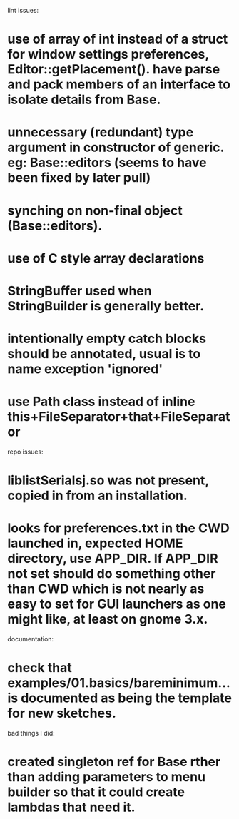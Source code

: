 lint issues:

# use of array of int instead of a struct for window settings preferences, Editor::getPlacement(). have parse and pack members of an interface to isolate details from Base.
# unnecessary (redundant) type argument in constructor of generic. eg: Base::editors (seems to have been fixed by later pull)
# synching on non-final object (Base::editors).
# use of C style array declarations
# StringBuffer used when StringBuilder is generally better.
# intentionally empty catch blocks should be annotated, usual is to name exception 'ignored'
# use Path class instead of inline this+FileSeparator+that+FileSeparator


repo issues:

# liblistSerialsj.so was not present, copied in from an installation.
# looks for preferences.txt in the CWD launched in, expected HOME directory, use APP_DIR. If APP_DIR not set should do something other than CWD which is not nearly as easy to set for GUI launchers as one might like, at least on gnome 3.x.

documentation:
# check that examples/01.basics/bareminimum... is documented as being the template for new sketches.

bad things I did:
# created singleton ref for Base rther than adding parameters to menu builder so that it could create lambdas that need it.





